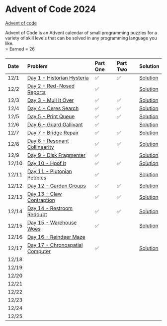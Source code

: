 # Advent of Code 2024 

[Advent of code](https://adventofcode.com/)

Advent of Code is an Advent calendar of small programming puzzles for a variety of skill levels that can be solved in any programming language you like.   
⭐ Earned = 26

| Date  | Problem                                                                 | Part One | Part Two | Solution                                                           |
| :---- | :---------------------------------------------------------------------- | :------- | :------- | :----------------------------------------------------------------- |
| 12/1  | [Day 1 - Historian Hysteria](https://adventofcode.com/2024/day/1)       |    ✅    |    ✅   | [Solution](https://github.com/FacuReartes/AOC2024/tree/main/day01) | 
| 12/2  | [Day 2 - Red-Nosed Reports](https://adventofcode.com/2024/day/2)        |    ✅    |         | [Solution](https://github.com/FacuReartes/AOC2024/tree/main/day02) |
| 12/3  | [Day 3 - Mull It Over](https://adventofcode.com/2024/day/3)             |    ✅    |    ✅   | [Solution](https://github.com/FacuReartes/AOC2024/tree/main/day03) |
| 12/4  | [Day 4 - Ceres Search](https://adventofcode.com/2024/day/4)             |    ✅    |    ✅   | [Solution](https://github.com/FacuReartes/AOC2024/tree/main/day04) |
| 12/5  | [Day 5 - Print Queue](https://adventofcode.com/2024/day/5)              |    ✅    |    ✅   | [Solution](https://github.com/FacuReartes/AOC2024/tree/main/day05) |
| 12/6  | [Day 6 - Guard Gallivant](https://adventofcode.com/2024/day/6)          |    ✅    |         | [Solution](https://github.com/FacuReartes/AOC2024/tree/main/day06) |
| 12/7  | [Day 7 - Bridge Repair](https://adventofcode.com/2024/day/7)            |    ✅    |    ✅   | [Solution](https://github.com/FacuReartes/AOC2024/tree/main/day07) |
| 12/8  | [Day 8 - Resonant Collinearity](https://adventofcode.com/2024/day/8)    |    ✅    |    ✅   | [Solution](https://github.com/FacuReartes/AOC2024/tree/main/day08) |
| 12/9  | [Day 9 - Disk Fragmenter](https://adventofcode.com/2024/day/9)          |    ✅    |         | [Solution](https://github.com/FacuReartes/AOC2024/tree/main/day09) |
| 12/10 | [Day 10 - Hoof It](https://adventofcode.com/2024/day/10)                |    ✅    |    ✅   | [Solution](https://github.com/FacuReartes/AOC2024/tree/main/day10) |
| 12/11 | [Day 11 - Plutonian Pebbles](https://adventofcode.com/2024/day/11)      |    ✅    |         | [Solution](https://github.com/FacuReartes/AOC2024/tree/main/day11) |
| 12/12 | [Day 12 - Garden Groups](https://adventofcode.com/2024/day/12)          |    ✅    |    ✅   | [Solution](https://github.com/FacuReartes/AOC2024/tree/main/day12) |
| 12/13 | [Day 13 - Claw Contraption](https://adventofcode.com/2024/day/13)       |    ✅    |    ✅   | [Solution](https://github.com/FacuReartes/AOC2024/tree/main/day13) |
| 12/14 | [Day 14 - Restroom Redoubt](https://adventofcode.com/2024/day/14)       |    ✅    |    ✅   | [Solution](https://github.com/FacuReartes/AOC2024/tree/main/day14) |
| 12/15 | [Day 15 - Warehouse Woes](https://adventofcode.com/2024/day/15)         |    ✅    |         | [Solution](https://github.com/FacuReartes/AOC2024/tree/main/day15) |
| 12/16 | [Day 16 - Reindeer Maze](https://adventofcode.com/2024/day/16)          |           |         |                                                                    |
| 12/17 | [Day 17 - Chronospatial Computer](https://adventofcode.com/2024/day/17) |    ✅    |         | [Solution](https://github.com/FacuReartes/AOC2024/tree/main/day17) |
| 12/18 |                                                                         |           |         |                                                                    |
| 12/19 |                                                                         |           |         |                                                                    |
| 12/20 |                                                                         |           |         |                                                                    |
| 12/21 |                                                                         |           |         |                                                                    |
| 12/22 |                                                                         |           |         |                                                                    |
| 12/23 |                                                                         |           |         |                                                                    |
| 12/24 |                                                                         |           |         |                                                                    |
| 12/25 |                                                                         |           |         |                                                                    |